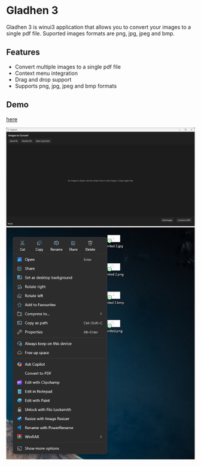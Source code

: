 # Gladhen 3
Gladhen 3 is winui3 application that allows you to convert your images to a single pdf file. Suported images formats are png, jpg, jpeg and bmp.

## Features
- Convert multiple images to a single pdf file
- Context menu integration
- Drag and drop support
- Supports png, jpg, jpeg and bmp formats

## Demo
[here](https://vimeo.com/1100946157)

![](Assets/dashboard.png)
![](Assets/contextmenu.png)
